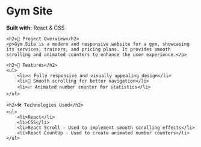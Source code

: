  <h1>Gym Site</h1>
    <p><strong>Built with:</strong> React & CSS</p>

    <h2>📌 Project Overview</h2>
    <p>Gym Site is a modern and responsive website for a gym, showcasing its services, trainers, and pricing plans. It provides smooth scrolling and animated counters to enhance the user experience.</p>

    <h2>🚀 Features</h2>
    <ul>
        <li>🔥 Fully responsive and visually appealing design</li>
        <li>🎯 Smooth scrolling for better navigation</li>
        <li>📈 Animated number counter for statistics</li>
    </ul>

    <h2>🛠️ Technologies Used</h2>
    <ul>
        <li>React</li>
        <li>CSS</li>
        <li>React Scroll - Used to implement smooth scrolling effects</li>
        <li>React CountUp - Used to create animated number counters</li>
    </ul>
